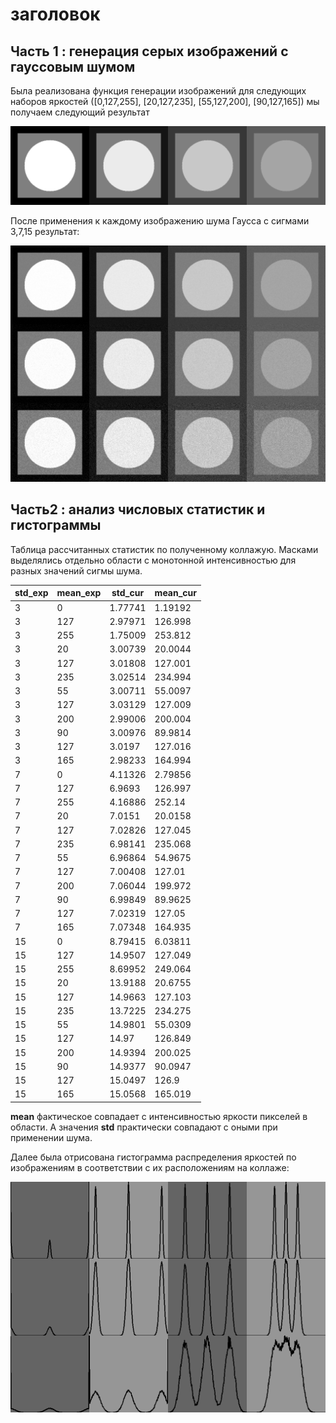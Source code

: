 # заголовок

## Часть 1 : генерация серых изображений с гауссовым шумом

Была реализована функция генерации изображений для следующих наборов яркостей ([0,127,255], [20,127,235], [55,127,200], [90,127,165]) мы получаем следующий результат

![Коллаж из базовых изображений](../../output/gray2.png)

После применения к каждому изображению шума Гаусса с сигмами 3,7,15 результат: 

![коллаж из зашумленных изображений](../../output/gamma2.png)


## Часть2 : анализ числовых статистик и гистограммы

Таблица рассчитанных статистик по полученному коллажую. Масками выделялись отдельно области с монотонной интенсивностью для разных значений сигмы шума.

| std_exp | mean_exp | std_cur | mean_cur |
| --- | --- | --- | --- |
| 3 | 0 | 1.77741 | 1.19192 |
| 3 | 127 | 2.97971 | 126.998 |
| 3 | 255 | 1.75009 | 253.812 |
| 3 | 20 | 3.00739 | 20.0044 |
| 3 | 127 | 3.01808 | 127.001 |
| 3 | 235 | 3.02514 | 234.994 |
| 3 | 55 | 3.00711 | 55.0097 |
| 3 | 127 | 3.03129 | 127.009 |
| 3 | 200 | 2.99006 | 200.004 |
| 3 | 90 | 3.00976 | 89.9814 |
| 3 | 127 | 3.0197 | 127.016 |
| 3 | 165 | 2.98233 | 164.994 |
| 7 | 0 | 4.11326 | 2.79856 |
| 7 | 127 | 6.9693 | 126.997 |
| 7 | 255 | 4.16886 | 252.14 |
| 7 | 20 | 7.0151 | 20.0158 |
| 7 | 127 | 7.02826 | 127.045 |
| 7 | 235 | 6.98141 | 235.068 |
| 7 | 55 | 6.96864 | 54.9675 |
| 7 | 127 | 7.00408 | 127.01 |
| 7 | 200 | 7.06044 | 199.972 |
| 7 | 90 | 6.99849 | 89.9625 |
| 7 | 127 | 7.02319 | 127.05 |
| 7 | 165 | 7.07348 | 164.935 |
| 15 | 0 | 8.79415 | 6.03811 |
| 15 | 127 | 14.9507 | 127.049 |
| 15 | 255 | 8.69952 | 249.064 |
| 15 | 20 | 13.9188 | 20.6755 |
| 15 | 127 | 14.9663 | 127.103 |
| 15 | 235 | 13.7225 | 234.275 |
| 15 | 55 | 14.9801 | 55.0309 |
| 15 | 127 | 14.97 | 126.849 |
| 15 | 200 | 14.9394 | 200.025 |
| 15 | 90 | 14.9377 | 90.0947 |
| 15 | 127 | 15.0497 | 126.9 |
| 15 | 165 | 15.0568 | 165.019 |

**mean** фактическое совпадает с интенсивностью яркости пикселей в области. А значения **std** практически совпадают с оными при применении шума.

Далее была отрисована гистограмма распределения яркостей по изображениям в соответствии с их расположениям на коллаже:

![Гистограмма яркости](../../output/hist2.png)
